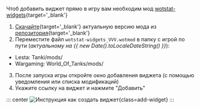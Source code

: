 Чтоб добавить виджет прямо в игру вам необходим мод [wotstat-widgets](https://github.com/WOT-STAT/wotstat-widgets){target='_blank'}

1. [Скачайте](https://github.com/WOT-STAT/wotstat-widgets/releases/latest){target='_blank'} актуальную версию мода из [репозитория](https://github.com/WOT-STAT/wotstat-widgets){target='_blank'}
2. Переместите файл `wotstat-widgets_VVV.wotmod` в папку с игрой по пути (<i>актуальному на {{ new Date().toLocaleDateString() }}</i>):
- Lesta: <current-lesta-version>Tanki/mods/</current-lesta-version>
- Wargaming: <current-wg-version>World_Of_Tanks/mods/</current-wg-version>

3. После запуска игры откройте окно добавления виджета (с помощью уведомления или списка модификаций)
4. Укажите ссылку на виджет и нажмите "Добавить"


::: center
![Инструкция как создать виджет](/widgets-images/add-widget.webp){class=add-widget}
:::